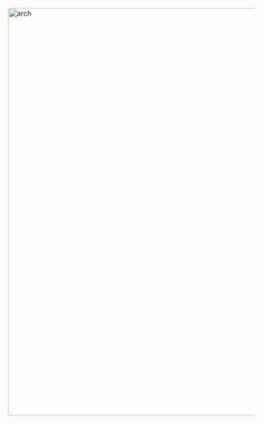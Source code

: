 <img width="1272" height="832" alt="arch" src="https://github.com/user-attachments/assets/afc9d609-21d7-48ff-9ee4-303f462e7839" />
